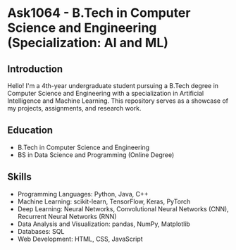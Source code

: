 # Ask1064 - B.Tech in Computer Science and Engineering (Specialization: AI and ML)

## Introduction
Hello! I'm a 4th-year undergraduate student pursuing a B.Tech degree in Computer Science and Engineering with a specialization in Artificial Intelligence and Machine Learning. 
This repository serves as a showcase of my projects, assignments, and research work.

## Education
- B.Tech in Computer Science and Engineering
- BS in Data Science and Programming (Online Degree)

## Skills
- Programming Languages: Python, Java, C++
- Machine Learning: scikit-learn, TensorFlow, Keras, PyTorch
- Deep Learning: Neural Networks, Convolutional Neural Networks (CNN), Recurrent Neural Networks (RNN)
- Data Analysis and Visualization: pandas, NumPy, Matplotlib
- Databases: SQL
- Web Development: HTML, CSS, JavaScript

